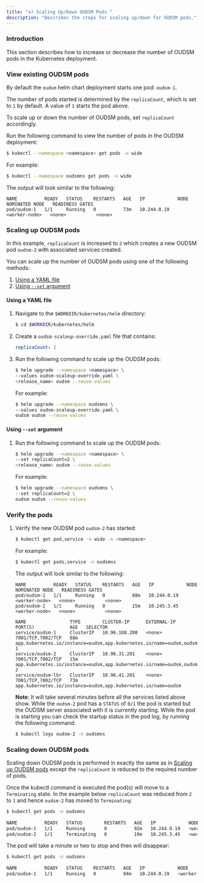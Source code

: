 ```yaml
---
title: "a) Scaling Up/Down OUDSM Pods "
description: "Describes the steps for scaling up/down for OUDSM pods."
---
```


### Introduction

This section describes how to increase or decrease the number of OUDSM pods in the Kubernetes deployment.


### View existing OUDSM pods

By default the `oudsm` helm chart deployment starts one pod: `oudsm-1`.

The number of pods started is determined by the `replicaCount`, which is set to `1` by default. A value of `1` starts the pod above.

To scale up or down the number of OUDSM pods, set `replicaCount` accordingly.

Run the following command to view the number of pods in the OUDSM deployment:

```bash
$ kubectl --namespace <namespace> get pods -o wide
```

For example:

```bash
$ kubectl --namespace oudsmns get pods -o wide
```

The output will look similar to the following: 

```
NAME          READY   STATUS    RESTARTS   AGE   IP            NODE             NOMINATED NODE   READINESS GATES
pod/oudsm-1   1/1     Running   0          73m   10.244.0.19   <worker-node>   <none>           <none>
```    

### Scaling up OUDSM pods

In this example, `replicaCount` is increased to `2` which creates a new OUDSM pod `oudsm-2` with associated services created.

You can scale up the number of OUDSM pods using one of the following methods:

1. [Using a YAML file](#using-a-yaml-file)
1. [Using `--set` argument](#using---set-argument)


#### Using a YAML file

1. Navigate to the `$WORKDIR/kubernetes/helm` directory:

   ```bash
   $ cd $WORKDIR/kubernetes/helm
   ```
   
1. Create a `oudsm-scaleup-override.yaml` file that contains:


   ```yaml
   replicaCount: 2
   ```

1. Run the following command to scale up the OUDSM pods:

   ```bash
   $ helm upgrade --namespace <namespace> \
   --values oudsm-scaleup-override.yaml \
   <release_name> oudsm --reuse-values
   ```
   
   For example:
   
   ```bash
   $ helm upgrade --namespace oudsmns \
   --values oudsm-scaleup-override.yaml \
   oudsm oudsm --reuse-values
   ```
   

#### Using `--set` argument

1. Run the following command to scale up the OUDSM pods:

   ```bash
   $ helm upgrade --namespace <namespace> \
   --set replicaCount=2 \
   <release_name> oudsm --reuse-values
   ```

   For example:

   ```bash
   $ helm upgrade --namespace oudsmns \
   --set replicaCount=2 \
   oudsm oudsm --reuse-values
   ```


### Verify the pods

1. Verify the new OUDSM pod `oudsm-2` has started:

   ```bash
   $ kubectl get pod,service -o wide -n <namespace> 
   ```
   
   For example:
   
   ```bash
   $ kubectl get pods,service -n oudsmns
   ```
   
   The output will look similar to the following:
   
   ```
   NAME          READY   STATUS    RESTARTS   AGE   IP            NODE            NOMINATED NODE   READINESS GATES
   pod/oudsm-1   1/1     Running   0          88m   10.244.0.19   <worker-node>   <none>           <none>
   pod/oudsm-2   1/1     Running   0          15m   10.245.3.45   <worker-node>   <none>           <none>
	
   NAME                TYPE        CLUSTER-IP      EXTERNAL-IP   PORT(S)             AGE   SELECTOR
   service/oudsm-1     ClusterIP   10.96.108.200   <none>        7001/TCP,7002/TCP   88m   app.kubernetes.io/instance=oudsm,app.kubernetes.io/name=oudsm,oudsm/instance=oudsm-1
   service/oudsm-2     ClusterIP   10.96.31.201    <none>        7001/TCP,7002/TCP   15m   app.kubernetes.io/instance=oudsm,app.kubernetes.io/name=oudsm,oudsm/instance=oudsm-2
   service/oudsm-lbr   ClusterIP   10.96.41.201    <none>        7001/TCP,7002/TCP   73m   app.kubernetes.io/instance=oudsm,app.kubernetes.io/name=oudsm
   ```
   
   **Note**: It will take several minutes before all the services listed above show. While the `oudsm-2` pod has a `STATUS` of `0/1` the pod is started but the OUDSM server associated with it is currently starting. While the pod is starting you can check the startup status in the pod log, by running the following command:

   ```bash
   $ kubectl logs oudsm-2 -n oudsmns
   ```


### Scaling down OUDSM pods

Scaling down OUDSM pods is performed in exactly the same as in [Scaling up OUDSM pods](#scaling-up-oudsm-pods) except the `replicaCount` is reduced to the required number of pods.

Once the kubectl command is executed the pod(s) will move to a `Terminating` state. In the example below `replicaCount` was reduced from `2` to `1` and hence `oudsm-2` has moved to `Terminating`:

```bash
$ kubectl get pods -n oudsmns
   
NAME          READY   STATUS        RESTARTS   AGE   IP            NODE            NOMINATED NODE   READINESS GATES
pod/oudsm-1   1/1     Running       0          92m   10.244.0.19   <worker-node>   <none>           <none>
pod/oudsm-2   1/1     Terminating   0          19m   10.245.3.45   <worker-node>   <none>           <none>
```

The pod will take a minute or two to stop and then will disappear:

```bash
$ kubectl get pods -n oudsmns
   
NAME          READY   STATUS    RESTARTS   AGE   IP            NODE            NOMINATED NODE   READINESS GATES
pod/oudsm-1   1/1     Running   0          94m   10.244.0.19   <worker-node>   <none>           <none>
```



